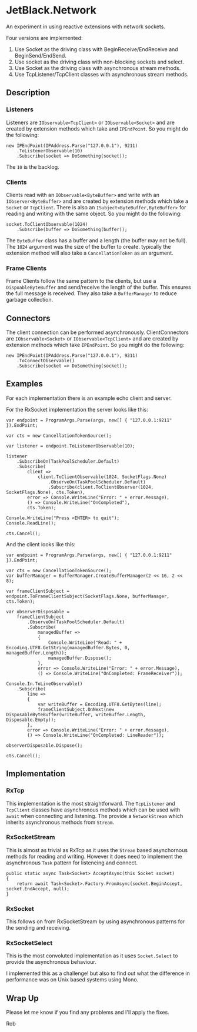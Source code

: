 # JetBlack.Network

An experiment in using reactive extensions with network sockets.

Four versions are implemented:

1.  Use Socket as the driving class with BeginReceive/EndReceive and BeginSend/EndSend.
2.  Use socket as the driving class with non-blocking sockets and select.
3.  Use Socket as the driving class with asynchronous stream methods.
4.  Use TcpListener/TcpClient classes with asynchronous stream methods.

## Description

### Listeners

Listeners are `IObservable<TcpClient>` or `IObservable<Socket>` and are created by extension methods which
take and `IPEndPoint`. So you might do the following:

    new IPEndPoint(IPAddress.Parse("127.0.0.1"), 9211)
        .ToListenerObservable(10)
        .Subscribe(socket => DoSomething(socket));

The `10` is the backlog.

### Clients

Clients read with an `IObservable<ByteBuffer>` and write with an `IObserver<ByteBuffer>` and are created by
extension methods which take a `Socket` or `TcpClient`. There is also an `ISubject<ByteBuffer,ByteBuffer>` for
reading and writing with the same object. So you might do the following:

    socket.ToClientObservable(1024)
        .Subscribe(buffer => DoSomething(buffer));

The `ByteBuffer` class has a buffer and a length (the buffer may not be full). The `1024` argument was the size
of the buffer to create. typically the extension method will also take a `CancellationToken` as an argument.

### Frame Clients

Frame Clients follow the same pattern to the clients, but use a `DispoableByteBuffer` and send/receive the length
of the buffer. This ensures the full message is received. They also take a `BufferManager` to reduce garbage collection.

## Connectors

The client connection can be performed asynchronously. ClientConnectors are `IObservable<Socket>` or `IObservable<TcpClient>` and
are created by extension methods which take `IPEndPoint`. So you might do the following:

    new IPEndPoint(IPAddress.Parse("127.0.0.1"), 9211)
        .ToConnectObservable()
        .Subscribe(socket => DoSomething(socket));
    
## Examples

For each implementation there is an example echo client and server.

For the RxSocket implementation the server looks like this:

    var endpoint = ProgramArgs.Parse(args, new[] { "127.0.0.1:9211" }).EndPoint;

    var cts = new CancellationTokenSource();

    var listener = endpoint.ToListenerObservable(10);

    listener
        .SubscribeOn(TaskPoolScheduler.Default)
        .Subscribe(
            client =>
                client.ToClientObservable(1024, SocketFlags.None)
                    .ObserveOn(TaskPoolScheduler.Default)
                    .Subscribe(client.ToClientObserver(1024, SocketFlags.None), cts.Token),
            error => Console.WriteLine("Error: " + error.Message),
            () => Console.WriteLine("OnCompleted"),
            cts.Token);

    Console.WriteLine("Press <ENTER> to quit");
    Console.ReadLine();

    cts.Cancel();

And the client looks like this:

    var endpoint = ProgramArgs.Parse(args, new[] { "127.0.0.1:9211" }).EndPoint;

    var cts = new CancellationTokenSource();
    var bufferManager = BufferManager.CreateBufferManager(2 << 16, 2 << 8);

    var frameClientSubject = endpoint.ToFrameClientSubject(SocketFlags.None, bufferManager, cts.Token);

    var observerDisposable =
        frameClientSubject
            .ObserveOn(TaskPoolScheduler.Default)
            .Subscribe(
                managedBuffer =>
                {
                    Console.WriteLine("Read: " + Encoding.UTF8.GetString(managedBuffer.Bytes, 0, managedBuffer.Length));
                    managedBuffer.Dispose();
                },
                error => Console.WriteLine("Error: " + error.Message),
                () => Console.WriteLine("OnCompleted: FrameReceiver"));

    Console.In.ToLineObservable()
        .Subscribe(
            line =>
            {
                var writeBuffer = Encoding.UTF8.GetBytes(line);
                frameClientSubject.OnNext(new DisposableByteBuffer(writeBuffer, writeBuffer.Length, Disposable.Empty));
            },
            error => Console.WriteLine("Error: " + error.Message),
            () => Console.WriteLine("OnCompleted: LineReader"));

    observerDisposable.Dispose();

    cts.Cancel();

## Implementation

### RxTcp

This implementation is the most straightforward. The `TcpListener` and `TcpClient` classes have
asynchronous methods which can be used with `await` when connecting and listening. The provide
a `NetworkStream` which inherits asynchronous methods from `Stream`.

### RxSocketStream

This is almost as trivial as RxTcp as it uses the `Stream` based asynchornous methods for
reading and writing. However it does need to implement the asynchronous `Task` pattern for listeneing and connect.

    public static async Task<Socket> AcceptAsync(this Socket socket)
    {
        return await Task<Socket>.Factory.FromAsync(socket.BeginAccept, socket.EndAccept, null);
    }

### RxSocket

This follows on from RxSocketStream by using asynchronous patterns for the sending and receiving.

### RxSocketSelect

This is the most convoluted implementation as it uses `Socket.Select` to provide the asynchronous behaviour.

I implemented this as a challenge! but also to find out what the difference in performance was on Unix based systems using Mono.

## Wrap Up

Please let me know if you find any problems and I'll apply the fixes.

Rob